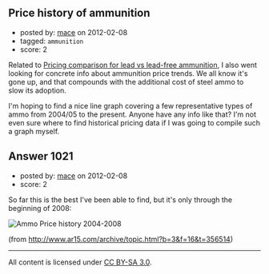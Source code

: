 ## Price history of ammunition

- posted by: [mace](https://stackexchange.com/users/-1/163-mace) on 2012-02-08
- tagged: `ammunition`
- score: 2

Related to [Pricing comparison for lead vs lead-free ammunition](http://firearms.stackexchange.com/questions/1019/), I also went looking for concrete info about ammunition price trends. We all know it's gone up, and that compounds with the additional cost of steel ammo to slow its adoption.

I'm hoping to find a nice line graph covering a few representative types of ammo from 2004/05 to the present. Anyone have any info like that? I'm not even sure where to find historical pricing data if I was going to compile such a graph myself.


## Answer 1021

- posted by: [mace](https://stackexchange.com/users/-1/163-mace) on 2012-02-08
- score: 2

<p>So far this is the best I've been able to find, but it's only through the beginning of 2008:</p>

<p><img src="http://i.stack.imgur.com/dazUn.gif" alt="Ammo Price history 2004-2008"></p>

<p>(from <a href="http://www.ar15.com/archive/topic.html?b=3&amp;f=16&amp;t=356514" rel="nofollow">http://www.ar15.com/archive/topic.html?b=3&amp;f=16&amp;t=356514</a>)</p>




---

All content is licensed under [CC BY-SA 3.0](https://creativecommons.org/licenses/by-sa/3.0/).
